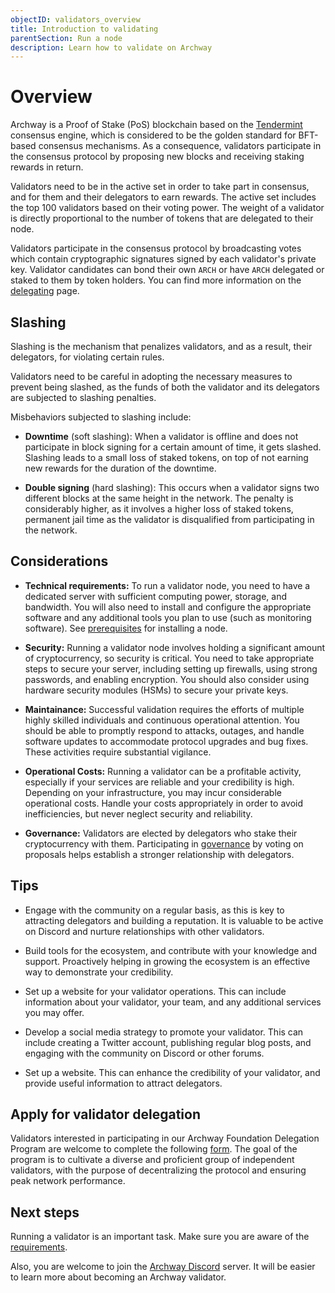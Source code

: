 ```yaml
---
objectID: validators_overview
title: Introduction to validating
parentSection: Run a node
description: Learn how to validate on Archway
---
```


# Overview

Archway is a Proof of Stake (PoS) blockchain based on the <a href="https://tendermint.com/core/" target="_blank">Tendermint</a> consensus engine, which is considered to be the golden standard for BFT-based consensus mechanisms. As a consequence, validators participate in the consensus protocol by proposing new blocks and receiving staking rewards in return.

Validators need to be in the active set in order to take part in consensus, and for them and their delegators to earn rewards. The active set includes the top 100 validators based on their voting power. The weight of a validator is directly proportional to the number of tokens that are delegated to their node.

Validators participate in the consensus protocol by broadcasting votes which contain cryptographic signatures signed by each validator's private key. Validator candidates can bond their own `ARCH` or have `ARCH` delegated or staked to them by token holders. You can find more information on the [delegating](/community/staking/overview) page.


## Slashing

Slashing is the mechanism that penalizes validators, and as a result, their delegators, for violating certain rules.

Validators need to be careful in adopting the necessary measures to prevent being slashed, as the funds of both the validator and its delegators are subjected to slashing penalties.

Misbehaviors subjected to slashing include:

- **Downtime** (soft slashing):
When a validator is offline and does not participate in block signing for a certain amount of time, it gets slashed. Slashing leads to a small loss of staked tokens, on top of not earning new rewards for the duration of the downtime.

- **Double signing** (hard slashing):
This occurs when a validator signs two different blocks at the same height in the network. The penalty is considerably higher, as it involves a higher loss of staked tokens, permanent jail time as the validator is disqualified from participating in the network.


## Considerations


- **Technical requirements:** To run a validator node, you need to have a dedicated server with sufficient computing power, storage, and bandwidth. You will also need to install and configure the appropriate software and any additional tools you plan to use (such as monitoring software). See [prerequisites](/validators/running-a-node/prerequisites) for installing a node.

- **Security:** Running a validator node involves holding a significant amount of cryptocurrency, so security is critical. You need to take appropriate steps to secure your server, including setting up firewalls, using strong passwords, and enabling encryption. You should also consider using hardware security modules (HSMs) to secure your private keys.

- **Maintainance:**
Successful validation requires the efforts of multiple highly skilled individuals and continuous operational attention. You should be able to promptly respond to attacks, outages, and handle software updates to accommodate protocol upgrades and bug fixes. These activities require substantial vigilance.

- **Operational Costs:** Running a validator can be a profitable activity, especially if your services are reliable and your credibility is high. Depending on your infrastructure, you may incur considerable operational costs. Handle your costs appropriately in order to avoid inefficiencies, but never neglect security and reliability.

- **Governance:** Validators are elected by delegators who stake their cryptocurrency with them. Participating in [governance](/community/governance/governance) by voting on proposals helps establish a stronger relationship with delegators.


## Tips

- Engage with the community on a regular basis, as this is key to attracting delegators and building a reputation. It is valuable to be active on Discord and nurture relationships with other validators.

- Build tools for the ecosystem, and contribute with your knowledge and support. Proactively helping in growing the ecosystem is an effective way to demonstrate your credibility.

- Set up a website for your validator operations. This can include information about your validator, your team, and any additional services you may offer.

- Develop a social media strategy to promote your validator. This can include creating a Twitter account, publishing regular blog posts, and engaging with the community on Discord or other forums.

- Set up a website. This can enhance the credibility of your validator, and provide useful information to attract delegators.

## Apply for validator delegation

Validators interested in participating in our Archway Foundation Delegation Program are welcome to complete the following <a href="https://docs.google.com/forms/d/e/1FAIpQLScHhhUpQ2Sk4Gr7OpjigzuZyhaI3jdHzhoWdqQtrWZ5J0xZog/viewform" target="_blank">form</a>. The goal of the program is to cultivate a diverse and proficient group of independent validators, with the purpose of decentralizing the protocol and ensuring peak network performance.

## Next steps
Running a validator is an important task. Make sure you are aware of the [requirements](2.requirements.md).


Also, you are welcome to join the <a href="https://discordapp.com/channels/892203409418092615/901065455165399070" target="_blank">Archway Discord</a> server. It will be easier to learn more about becoming an Archway validator.
